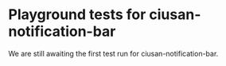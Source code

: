# Playground tests for ciusan-notification-bar
We are still awaiting the first test run for ciusan-notification-bar.
